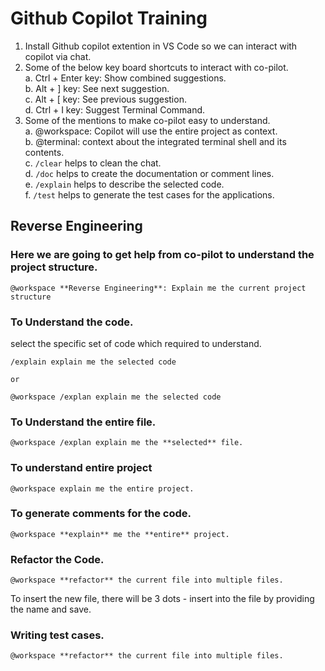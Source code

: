 # Github Copilot Training

1. Install Github copilot extention in VS Code so we can interact with copilot via chat.
2. Some of the below key board shortcuts to interact with co-pilot. <br>
  a. Ctrl + Enter key: Show combined suggestions. <br>
  b. Alt + ] key: See next suggestion. <br>
  c. Alt + [ key: See previous suggestion. <br>
  d. Ctrl + I key: Suggest Terminal Command. <br>
3. Some of the mentions to make co-pilot easy to understand. <br>
  a. @workspace: Copilot will use the entire project as context. <br>
  b. @terminal: context about the integrated terminal shell and its contents. <br>
  c. `/clear` helps to clean the chat. <br>
  d. `/doc` helps to create the documentation or comment lines. <br>
  e. `/explain` helps to describe the selected code. <br>
  f. `/test` helps to generate the test cases for the applications. <br>

## Reverse Engineering

### Here we are going to get help from co-pilot to understand the project structure.
```
@workspace **Reverse Engineering**: Explain me the current project structure
```
### To Understand the code.
select the specific set of code which required to understand.
```
/explain explain me the selected code

or

@workspace /explan explain me the selected code
```
### To Understand the entire file.
```
@workspace /explan explain me the **selected** file.
```
### To understand entire project
```
@workspace explain me the entire project.
```
### To generate comments for the code.
```
@workspace **explain** me the **entire** project.
```
### Refactor the Code.
```
@workspace **refactor** the current file into multiple files.
```
To insert the new file, there will be 3 dots - insert into the file by providing the name and save.

### Writing test cases.
```
@workspace **refactor** the current file into multiple files.
```

